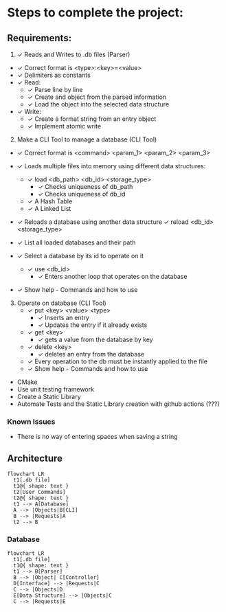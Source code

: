 # Steps to complete the project:

## Requirements:
1. ✓ Reads and Writes to .db files (Parser)
  * ✓ Correct format is \<type\>:\<key\>=\<value\> 
  * ✓ Delimiters as constants
  * ✓ Read:
    * ✓ Parse line by line
    * ✓ Create and object from the parsed information
    * ✓ Load the object into the selected data structure
  * ✓ Write:
    * ✓ Create a format string from an entry object
    * ✓ Implement atomic write

2. Make a CLI Tool to manage a database (CLI Tool)
  * ✓ Correct format is \<command\> \<param_1\> \<param_2\> \<param_3\>

  * ✓ Loads multiple files into memory using different data structures:
    * ✓ load \<db_path\> \<db_id\> \<storage_type\>
      * ✓ Checks uniqueness of db_path
      * ✓ Checks uniqueness of db_id
    * ✓ A Hash Table
    * ✓ A Linked List

  * ✓ Reloads a database using another data structure
      ✓ reload \<db_id\> \<storage_type\>
  
  * ✓ List all loaded databases and their path

  * ✓ Select a database by its id to operate on it
     * ✓ use <db_id>
       * ✓ Enters another loop that operates on the database

  * ✓ Show help - Commands and how to use

3. Operate on database (CLI Tool)
    * ✓ put \<key\> \<value\> \<type\>
      * ✓ Inserts an entry
      * ✓ Updates the entry if it already exists
    * ✓ get \<key\>
      * ✓ gets a value from the database by key
    * ✓ delete \<key\>
      * ✓ deletes an entry from the database
    * ✓ Every operation to the db must be instantly applied to the file
   * ✓ Show help - Commands and how to use 

* CMake
* Use unit testing framework
* Create a Static Library
* Automate Tests and the Static Library creation with github actions (???)

### Known Issues
* There is no way of entering spaces when saving a string


## Architecture

```mermaid --mermaid-flowchart-curve: basis
flowchart LR
  t1[.db file]
  t1@{ shape: text }
  t2[User Commands]
  t2@{ shape: text }
  t1 --> A[Database]
  A --> |Objects|B[CLI] 
  B --> |Requests|A 
  t2 --> B
```

### Database

```mermaid --mermaid-flowchart-curve: basis
flowchart LR
  t1[.db file]
  t1@{ shape: text }
  t1 --> B[Parser]
  B --> |Object| C[Controller]
  D[Interface] --> |Requests|C
  C --> |Objects|D
  E[Data Structure] --> |Objects|C
  C --> |Requests|E
```
